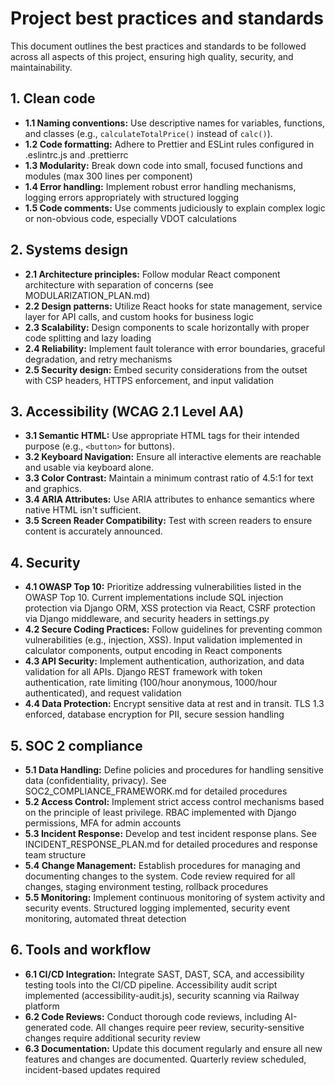 # Project best practices and standards

This document outlines the best practices and standards to be followed across all aspects of this project, ensuring high quality, security, and maintainability.

## 1. Clean code

*   **1.1 Naming conventions:** Use descriptive names for variables, functions, and classes (e.g., `calculateTotalPrice()` instead of `calc()`).
*   **1.2 Code formatting:** Adhere to Prettier and ESLint rules configured in .eslintrc.js and .prettierrc
*   **1.3 Modularity:** Break down code into small, focused functions and modules (max 300 lines per component)
*   **1.4 Error handling:** Implement robust error handling mechanisms, logging errors appropriately with structured logging
*   **1.5 Code comments:** Use comments judiciously to explain complex logic or non-obvious code, especially VDOT calculations

## 2. Systems design

*   **2.1 Architecture principles:** Follow modular React component architecture with separation of concerns (see MODULARIZATION_PLAN.md)
*   **2.2 Design patterns:** Utilize React hooks for state management, service layer for API calls, and custom hooks for business logic
*   **2.3 Scalability:** Design components to scale horizontally with proper code splitting and lazy loading
*   **2.4 Reliability:** Implement fault tolerance with error boundaries, graceful degradation, and retry mechanisms
*   **2.5 Security design:** Embed security considerations from the outset with CSP headers, HTTPS enforcement, and input validation

## 3. Accessibility (WCAG 2.1 Level AA)

*   **3.1 Semantic HTML:** Use appropriate HTML tags for their intended purpose (e.g., `<button>` for buttons).
*   **3.2 Keyboard Navigation:** Ensure all interactive elements are reachable and usable via keyboard alone.
*   **3.3 Color Contrast:** Maintain a minimum contrast ratio of 4.5:1 for text and graphics.
*   **3.4 ARIA Attributes:** Use ARIA attributes to enhance semantics where native HTML isn't sufficient.
*   **3.5 Screen Reader Compatibility:** Test with screen readers to ensure content is accurately announced.

## 4. Security

*   **4.1 OWASP Top 10:** Prioritize addressing vulnerabilities listed in the OWASP Top 10. Current implementations include SQL injection protection via Django ORM, XSS protection via React, CSRF protection via Django middleware, and security headers in settings.py
*   **4.2 Secure Coding Practices:** Follow guidelines for preventing common vulnerabilities (e.g., injection, XSS). Input validation implemented in calculator components, output encoding in React components
*   **4.3 API Security:** Implement authentication, authorization, and data validation for all APIs. Django REST framework with token authentication, rate limiting (100/hour anonymous, 1000/hour authenticated), and request validation
*   **4.4 Data Protection:** Encrypt sensitive data at rest and in transit. TLS 1.3 enforced, database encryption for PII, secure session handling

## 5. SOC 2 compliance

*   **5.1 Data Handling:** Define policies and procedures for handling sensitive data (confidentiality, privacy). See SOC2_COMPLIANCE_FRAMEWORK.md for detailed procedures
*   **5.2 Access Control:** Implement strict access control mechanisms based on the principle of least privilege. RBAC implemented with Django permissions, MFA for admin accounts
*   **5.3 Incident Response:** Develop and test incident response plans. See INCIDENT_RESPONSE_PLAN.md for detailed procedures and response team structure
*   **5.4 Change Management:** Establish procedures for managing and documenting changes to the system. Code review required for all changes, staging environment testing, rollback procedures
*   **5.5 Monitoring:** Implement continuous monitoring of system activity and security events. Structured logging implemented, security event monitoring, automated threat detection

## 6. Tools and workflow

*   **6.1 CI/CD Integration:** Integrate SAST, DAST, SCA, and accessibility testing tools into the CI/CD pipeline. Accessibility audit script implemented (accessibility-audit.js), security scanning via Railway platform
*   **6.2 Code Reviews:** Conduct thorough code reviews, including AI-generated code. All changes require peer review, security-sensitive changes require additional security review
*   **6.3 Documentation:** Update this document regularly and ensure all new features and changes are documented. Quarterly review scheduled, incident-based updates required